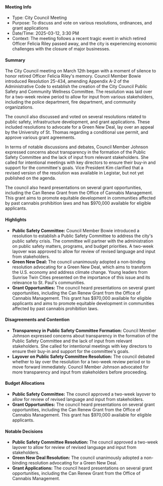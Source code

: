 #### Meeting Info
* Type: City Council Meeting
* Purpose: To discuss and vote on various resolutions, ordinances, and grant applications
* Date/Time: 2025-03-12, 3:30 PM
* Context: The meeting follows a recent tragic event in which retired Officer Felicia Riley passed away, and the city is experiencing economic challenges with the closure of major businesses.

#### Summary

The City Council meeting on March 12th began with a moment of silence to honor retired Officer Felicia Riley's memory. Council Member Bowie introduced Resolution 25-434, amending Appendix A-2 of the Administrative Code to establish the creation of the City Council Public Safety and Community Wellness Committee. The resolution was laid over for a two-week review period to allow for input from various stakeholders, including the police department, fire department, and community organizations.

The council also discussed and voted on several resolutions related to public safety, infrastructure development, and grant applications. These included resolutions to advocate for a Green New Deal, lay over an appeal by the University of St. Thomas regarding a conditional use permit, and approve various grant agreements.

In terms of notable discussions and debates, Council Member Johnson expressed concerns about transparency in the formation of the Public Safety Committee and the lack of input from relevant stakeholders. She called for intentional meetings with key directors to ensure their buy-in and support for the committee's goals. Vice President Kim clarified that a revised version of the resolution was available in Legistar, but not yet published on the agenda.

The council also heard presentations on several grant opportunities, including the Can Renew Grant from the Office of Cannabis Management. This grant aims to promote equitable development in communities affected by past cannabis prohibition laws and has $970,000 available for eligible applicants.

#### Highlights

* **Public Safety Committee:** Council Member Bowie introduced a resolution to establish a Public Safety Committee to address the city's public safety crisis. The committee will partner with the administration on public safety matters, programs, and budget priorities. A two-week layover was approved to allow for review of revised language and input from stakeholders.
* **Green New Deal:** The council unanimously adopted a non-binding resolution advocating for a Green New Deal, which aims to transform the U.S. economy and address climate change. Young leaders from Sunrise Twin Cities presented on the importance of this issue and its relevance to St. Paul's communities.
* **Grant Opportunities:** The council heard presentations on several grant opportunities, including the Can Renew Grant from the Office of Cannabis Management. This grant has $970,000 available for eligible applicants and aims to promote equitable development in communities affected by past cannabis prohibition laws.

#### Disagreements and Contention

* **Transparency in Public Safety Committee Formation:** Council Member Johnson expressed concerns about transparency in the formation of the Public Safety Committee and the lack of input from relevant stakeholders. She called for intentional meetings with key directors to ensure their buy-in and support for the committee's goals.
* **Layover on Public Safety Committee Resolution:** The council debated whether to lay over the resolution for a two-week review period or to move forward immediately. Council Member Johnson advocated for more transparency and input from stakeholders before proceeding.

#### Budget Allocations

* **Public Safety Committee:** The council approved a two-week layover to allow for review of revised language and input from stakeholders.
* **Grant Opportunities:** The council heard presentations on several grant opportunities, including the Can Renew Grant from the Office of Cannabis Management. This grant has $970,000 available for eligible applicants.

#### Notable Decisions

* **Public Safety Committee Resolution:** The council approved a two-week layover to allow for review of revised language and input from stakeholders.
* **Green New Deal Resolution:** The council unanimously adopted a non-binding resolution advocating for a Green New Deal.
* **Grant Applications:** The council heard presentations on several grant opportunities, including the Can Renew Grant from the Office of Cannabis Management.

